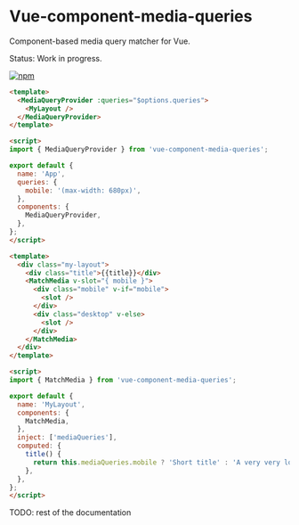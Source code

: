 # Vue-component-media-queries

Component-based media query matcher for Vue.

Status: Work in progress.

[![npm](https://img.shields.io/npm/v/vue-component-media-queries)](https://www.npmjs.com/package/vue-component-media-queries)

```html
<template>
  <MediaQueryProvider :queries="$options.queries">
    <MyLayout />
  </MediaQueryProvider>
</template>

<script>
import { MediaQueryProvider } from 'vue-component-media-queries';

export default {
  name: 'App',
  queries: {
    mobile: '(max-width: 680px)',
  },
  components: {
    MediaQueryProvider,
  },
};
</script>
```
```html
<template>
  <div class="my-layout">
    <div class="title">{{title}}</div>
    <MatchMedia v-slot="{ mobile }">
      <div class="mobile" v-if="mobile">
        <slot />
      </div>
      <div class="desktop" v-else>
        <slot />
      </div>
    </MatchMedia>
  </div>
</template>

<script>
import { MatchMedia } from 'vue-component-media-queries';

export default {
  name: 'MyLayout',
  components: {
    MatchMedia,
  },
  inject: ['mediaQueries'],
  computed: {
    title() {
      return this.mediaQueries.mobile ? 'Short title' : 'A very very long title';
    },
  },
};
</script>
```

TODO: rest of the documentation